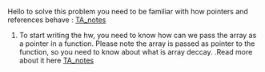 Hello to solve this problem you need to be familiar with how pointers and references behave : [TA_notes]()

1. To start writing the hw, you need to know how can we pass the array as a pointer in a function. Please note the array is passed as pointer to the function, so you need to know about what is array deccay. 
.Read more about it here [TA_notes]()
